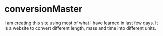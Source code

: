 # conversionMaster
I am creating this site using most of what I have learned in last few days. It is a website to convert different length, mass and time into different units. 
